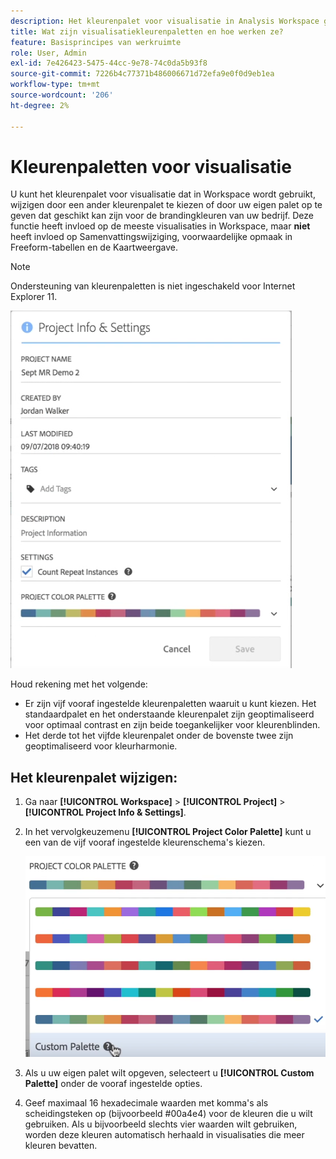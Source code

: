 ```yaml
---
description: Het kleurenpalet voor visualisatie in Analysis Workspace gebruiken
title: Wat zijn visualisatiekleurenpaletten en hoe werken ze?
feature: Basisprincipes van werkruimte
role: User, Admin
exl-id: 7e426423-5475-44cc-9e78-74c0da5b93f8
source-git-commit: 7226b4c77371b486006671d72efa9e0f0d9eb1ea
workflow-type: tm+mt
source-wordcount: '206'
ht-degree: 2%

---
```


# Kleurenpaletten voor visualisatie

U kunt het kleurenpalet voor visualisatie dat in Workspace wordt gebruikt, wijzigen door een ander kleurenpalet te kiezen of door uw eigen palet op te geven dat geschikt kan zijn voor de brandingkleuren van uw bedrijf. Deze functie heeft invloed op de meeste visualisaties in Workspace, maar **niet** heeft invloed op Samenvattingswijziging, voorwaardelijke opmaak in Freeform-tabellen en de Kaartweergave.

>[!NOTE]
>
>Ondersteuning van kleurenpaletten is niet ingeschakeld voor Internet Explorer 11.

![](assets/color_palettes.png)

Houd rekening met het volgende:

* Er zijn vijf vooraf ingestelde kleurenpaletten waaruit u kunt kiezen. Het standaardpalet en het onderstaande kleurenpalet zijn geoptimaliseerd voor optimaal contrast en zijn beide toegankelijker voor kleurenblinden.
* Het derde tot het vijfde kleurenpalet onder de bovenste twee zijn geoptimaliseerd voor kleurharmonie.

## Het kleurenpalet wijzigen:

1. Ga naar **[!UICONTROL Workspace]** > **[!UICONTROL Project]** > **[!UICONTROL Project Info & Settings]**.
1. In het vervolgkeuzemenu **[!UICONTROL Project Color Palette]** kunt u een van de vijf vooraf ingestelde kleurenschema&#39;s kiezen.

   ![](assets/custom_palette.png)

1. Als u uw eigen palet wilt opgeven, selecteert u **[!UICONTROL Custom Palette]** onder de vooraf ingestelde opties.
1. Geef maximaal 16 hexadecimale waarden met komma&#39;s als scheidingsteken op (bijvoorbeeld #00a4e4) voor de kleuren die u wilt gebruiken. Als u bijvoorbeeld slechts vier waarden wilt gebruiken, worden deze kleuren automatisch herhaald in visualisaties die meer kleuren bevatten.
